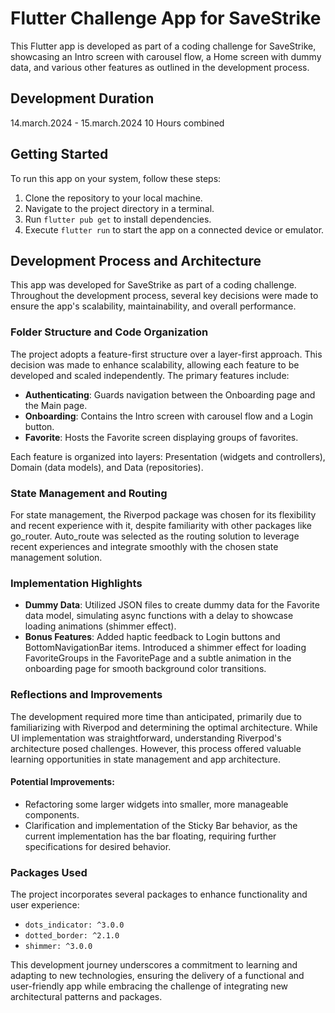 # Flutter Challenge App for SaveStrike

This Flutter app is developed as part of a coding challenge for SaveStrike, showcasing an Intro screen with carousel flow, a Home screen with dummy data, and various other features as outlined in the development process.

## Development Duration

14.march.2024 - 15.march.2024
10 Hours combined

## Getting Started

To run this app on your system, follow these steps:

1. Clone the repository to your local machine.
2. Navigate to the project directory in a terminal.
3. Run `flutter pub get` to install dependencies.
4. Execute `flutter run` to start the app on a connected device or emulator.

## Development Process and Architecture

This app was developed for SaveStrike as part of a coding challenge. Throughout the development process, several key decisions were made to ensure the app's scalability, maintainability, and overall performance.

### Folder Structure and Code Organization

The project adopts a feature-first structure over a layer-first approach. This decision was made to enhance scalability, allowing each feature to be developed and scaled independently. The primary features include:

- **Authenticating**: Guards navigation between the Onboarding page and the Main page.
- **Onboarding**: Contains the Intro screen with carousel flow and a Login button.
- **Favorite**: Hosts the Favorite screen displaying groups of favorites.

Each feature is organized into layers: Presentation (widgets and controllers), Domain (data models), and Data (repositories).

### State Management and Routing

For state management, the Riverpod package was chosen for its flexibility and recent experience with it, despite familiarity with other packages like go_router. Auto_route was selected as the routing solution to leverage recent experiences and integrate smoothly with the chosen state management solution.

### Implementation Highlights

- **Dummy Data**: Utilized JSON files to create dummy data for the Favorite data model, simulating async functions with a delay to showcase loading animations (shimmer effect).
- **Bonus Features**: Added haptic feedback to Login buttons and BottomNavigationBar items. Introduced a shimmer effect for loading FavoriteGroups in the FavoritePage and a subtle animation in the onboarding page for smooth background color transitions.

### Reflections and Improvements

The development required more time than anticipated, primarily due to familiarizing with Riverpod and determining the optimal architecture. While UI implementation was straightforward, understanding Riverpod's architecture posed challenges. However, this process offered valuable learning opportunities in state management and app architecture.

#### Potential Improvements:

- Refactoring some larger widgets into smaller, more manageable components.
- Clarification and implementation of the Sticky Bar behavior, as the current implementation has the bar floating, requiring further specifications for desired behavior.

### Packages Used

The project incorporates several packages to enhance functionality and user experience:

- `dots_indicator: ^3.0.0`
- `dotted_border: ^2.1.0`
- `shimmer: ^3.0.0`

This development journey underscores a commitment to learning and adapting to new technologies, ensuring the delivery of a functional and user-friendly app while embracing the challenge of integrating new architectural patterns and packages.



